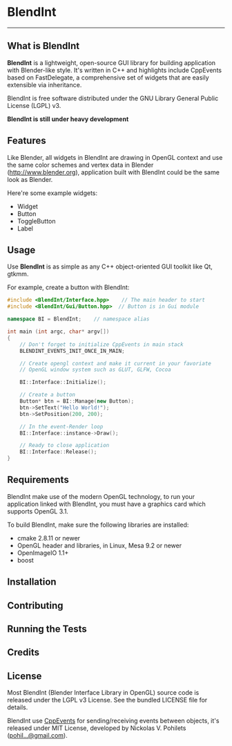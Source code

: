 # BlendInt

------

## What is BlendInt

**BlendInt** is a lightweight, open-source GUI library for building
application with Blender-like style. It's written in C++ and
highlights include CppEvents based on FastDelegate, a comprehensive
set of widgets that are easily extensible via inheritance.

BlendInt is free software distributed under the GNU Library General
Public License (LGPL) v3.

**BlendInt is still under heavy development**

## Features

Like Blender, all widgets in BlendInt are drawing in OpenGL context
and use the same color schemes and vertex data in Blender
(http://www.blender.org), application built with BlendInt could be the
same look as Blender.

Here're some example widgets:

* Widget
* Button
* ToggleButton
* Label

## Usage

Use **BlendInt** is as simple as any C++ object-oriented GUI toolkit
like Qt, gtkmm.

For example, create a button with BlendInt:

```cpp
#include <BlendInt/Interface.hpp>    // The main header to start
#include <BlendInt/Gui/Button.hpp>	// Button is in Gui module

namespace BI = BlendInt;	// namespace alias

int main (int argc, char* argv[])
{
    // Don't forget to initialize CppEvents in main stack
    BLENDINT_EVENTS_INIT_ONCE_IN_MAIN;

    // Create opengl context and make it current in your favoriate
    // OpenGL window system such as GLUT, GLFW, Cocoa

    BI::Interface::Initialize();

    // Create a button
    Button* btn = BI::Manage(new Button);
    btn->SetText("Hello World!");
    btn->SetPosition(200, 200); 

    // In the event-Render loop
    BI::Interface::instance->Draw();

    // Ready to close application
    BI::Interface::Release();
}
```

## Requirements

BlendInt make use of the modern OpenGL technology, to run your
application linked with BlendInt, you must have a graphics card which
supports OpenGL 3.1.

To build BlendInt, make sure the following libraries are installed:

* cmake 2.8.11 or newer
* OpenGL header and libraries, in Linux, Mesa 9.2 or newer
* OpenImageIO 1.1+
* boost

## Installation

## Contributing

## Running the Tests

## Credits

## License

Most BlendInt (Blender Interface Library in OpenGL) source code is
released under the LGPL v3 License. See the bundled LICENSE file for
details.

BlendInt use [CppEvents](http://code.google.com/p/cpp-events/) for
sending/receiving events between objects, it's released under MIT
License, developed by Nickolas V. Pohilets (pohil...@gmail.com).
